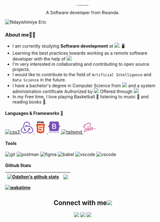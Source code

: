 <h2 align="center" style="font-size:2px;">Hello 👋 I'm Ndayishimiye Eric&nbsp; (Odalton)</h2>
<p align="center">A Software developer from Rwanda.</>
<p align="left"> <img src="https://komarev.com/ghpvc/?username=ndayishimiyeeric&label=Views&color=green&style=plastic" alt="Ndayishimiye Eric" /></p>

<h3>About me👨🏿</h3>

- I am currently studying **Software development** at ![](https://img.shields.io/badge/-Microverse-blueviolet). 🖥️
- Learning the best practices towards working as a remote software developer with the help of ![](https://img.shields.io/badge/-Microverse-blueviolet)
- I'm very interested in collaborating and contributing to open source projects.
- I would like to contribute to the field of `Artificial Intelligence` and `Data Science` in the future.
- I have a bachelor's degree in Computer Science from ![](https://img.shields.io/badge/-University%20of%20Rwanda-blue) and a system administration certificate Authorized by ![](https://img.shields.io/badge/-Google-green)  Offered through ![](https://img.shields.io/badge/-Coursera-blue)
- In my Free time, I love playing Basketball 🏀 listening to music 🎵 and reading books 📔.

<h4>Languages & Frameworks 📶 </h4>
<p align="left"> 
 <a href="https://reactjs.org/" target="_blank" rel="noreferrer"> <img src="https://www.vectorlogo.zone/logos/reactjs/reactjs-icon.svg" alt="css3"        width="40" height="40"/>
 </a>
 <a href="https://redux.js.org" target="_blank" rel="noreferrer"> <img src="https://raw.githubusercontent.com/devicons/devicon/master/icons/redux/redux-original.svg" alt="redux" width="40" height="40"/>
 </a>
  <a href="https://www.w3.org/html/" target="_blank" rel="noreferrer"> <img src="https://raw.githubusercontent.com/devicons/devicon/master/icons/html5/html5-original-wordmark.svg" alt="html5" width="40" height="40"/>
 </a>
 <a href="https://getbootstrap.com" target="_blank" rel="noreferrer"> <img    src="https://raw.githubusercontent.com/devicons/devicon/master/icons/bootstrap/bootstrap-plain-wordmark.svg" alt="bootstrap" width="40" height="40"/>    </a>
  <a href="https://tailwindcss.com/" target="_blank" rel="noreferrer"> <img src="https://www.vectorlogo.zone/logos/tailwindcss/tailwindcss-icon.svg" alt="tailwind" width="40" height="40"/> </a>
  <a href="https://sass-lang.com" target="_blank" rel="noreferrer"> <img src="https://raw.githubusercontent.com/devicons/devicon/master/icons/sass/sass-original.svg" alt="sass" width="40" height="40"/>
  </a>
</p>


<h4 align="left">Tools</h4>
<p align="left"> 
<img src="https://www.vectorlogo.zone/logos/git-scm/git-scm-icon.svg" alt="git" width="40" height="40"/>
<img src="https://www.vectorlogo.zone/logos/getpostman/getpostman-icon.svg" alt="postman" width="40" height="40"/>
<img src="https://www.vectorlogo.zone/logos/figma/figma-icon.svg" alt="figma" width="40" height="40"/>
<img src="https://www.vectorlogo.zone/logos/babeljs/babeljs-icon.svg" alt="babel" width="40" height="40"/>
<img src="https://www.vectorlogo.zone/logos/js_webpack/js_webpack-icon.svg" alt="vscode" width="40" height="40"/>
<img src="https://www.vectorlogo.zone/logos/visualstudio_code/visualstudio_code-icon.svg" alt="vscode" width="40" height="40"/>
</p>

<h4>Github Stats</4>

<br />
<p></p>

| <a href="https://github.com/ndayishimiyeeric/github-readme-stats"><img align="center" src="https://github-readme-stats.vercel.app/api?username=ndayishimiyeeric&show_icons=true&include_all_commits=true&theme=buefy&hide_border=true" alt="Odalton's github stats" /></a> | <a href="https://github.com/ndayishimiyeeric/github-readme-stats"><img align="center" src="https://github-readme-stats.vercel.app/api/top-langs/?username=ndayishimiyeeric&layout=compact&theme=buefy&hide_border=true" /></a> |
| ------------- | ------------- |

[![wakatime](https://wakatime.com/badge/user/6bbc8eee-82fe-4e57-b589-a0afb55050a6.svg)](https://wakatime.com/@6bbc8eee-82fe-4e57-b589-a0afb55050a6)

<h2 align="center"><b>Connect with me</b><img src="https://github.com/TheDudeThatCode/TheDudeThatCode/blob/master/Assets/Handshake.gif" height="30px"></h2>

<p align="center">
  <a target="_blank" href="https://linkedin.com/in/nderic"><img src="https://www.vectorlogo.zone/logos/linkedin/linkedin-ar21.svg" /></a>
  <a target="_blank"
    href="mailto:ndayishimiyeeric86@gmail.com"><img src="https://www.vectorlogo.zone/logos/gmail/gmail-ar21.svg" /></a>
  <a target="_blank" href="https://twitter.com/odaltongain"><img src="https://www.vectorlogo.zone/logos/twitter/twitter-ar21.svg" /></a>
</p
